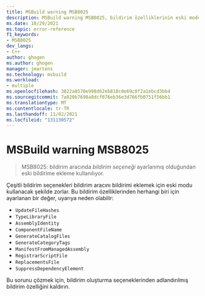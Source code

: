 ```yaml
---
title: MSBuild warning MSB8025
description: MSBuild warning MSB8025, bildirim özelliklerinin eski modda ekleme kullanması gerektiğinde oluşur.
ms.date: 10/29/2021
ms.topic: error-reference
f1_keywords:
- MSB8025
dev_langs:
- C++
author: ghogen
ms.author: ghogen
manager: jmartens
ms.technology: msbuild
ms.workload:
- multiple
ms.openlocfilehash: 3022a8570e998d62eb818c0e69c8f2a1ebcd3bb4
ms.sourcegitcommit: 7a820b7698a8dcf076eb36e3d766fb0751f56bb1
ms.translationtype: MT
ms.contentlocale: tr-TR
ms.lasthandoff: 11/02/2021
ms.locfileid: "131130572"
---
```

# <a name="msbuild-warning-msb8025"></a>MSBuild warning MSB8025

> MSB8025: bildirim aracında *bildirim seçeneği* ayarlanmış olduğundan eski bildirime ekleme kullanılıyor.

Çeşitli bildirim seçenekleri bildirim aracını bildirimi eklemek için eski modu kullanacak şekilde zorlar. Bu bildirim özelliklerinden herhangi biri için ayarlanan bir değer, uyarıya neden olabilir:

- `UpdateFileHashes`
- `TypeLibraryFile`
- `AssemblyIdentity`
- `ComponentFileName`
- `GenerateCatalogFiles`
- `GenerateCategoryTags`
- `ManifestFromManagedAssembly`
- `RegistrarScriptFile`
- `ReplacementsFile`
- `SuppressDependencyElement`

Bu sorunu çözmek için, bildirim oluşturma seçeneklerinden adlandırılmış bildirim özelliğini kaldırın.
